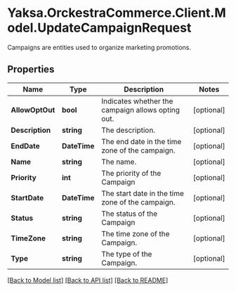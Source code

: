 # Yaksa.OrckestraCommerce.Client.Model.UpdateCampaignRequest
Campaigns are entities used to organize marketing promotions.

## Properties

Name | Type | Description | Notes
------------ | ------------- | ------------- | -------------
**AllowOptOut** | **bool** | Indicates whether the campaign allows opting out. | [optional] 
**Description** | **string** | The description. | [optional] 
**EndDate** | **DateTime** | The end date in the time zone of the campaign. | [optional] 
**Name** | **string** | The name. | [optional] 
**Priority** | **int** | The priority of the Campaign | [optional] 
**StartDate** | **DateTime** | The start date in the time zone of the campaign. | [optional] 
**Status** | **string** | The status of the Campaign | [optional] 
**TimeZone** | **string** | The time zone of the Campaign. | [optional] 
**Type** | **string** | The type of the Campaign. | [optional] 

[[Back to Model list]](../README.md#documentation-for-models) [[Back to API list]](../README.md#documentation-for-api-endpoints) [[Back to README]](../README.md)

